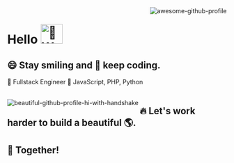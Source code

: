 <meta name="awesome-portfolio"/>
<meta name="portfolio"/>
<meta name="github"/>
<meta name="full-stack"/>

<img align="right" alt="awesome-github-profile" src="https://github-readme-stats.vercel.app/api?username=Super-Smile&layout=demo&border_radius=20px&show_icons=true&theme=" />

# Hello <img src="https://cliply.co/wp-content/uploads/2019/06/391906110_WAVING_HAND_400px.gif" alt="👋 Waving Hand - Royalty-Free GIF - Animated Sticker - Free PNG - Animated  Icon" jsname="HiaYvf" jsaction="load:XAeZkd;" class="n3VNCb" data-noaft="1" id="imi" data-w="400" data-h="400" data-xblocker="passed" style="visibility: visible; width: 50px; height: 45px; margin: 0px;">


## :smile: Stay smiling and :book: keep coding.

🚀 Fullstack Engineer :punch: JavaScript, PHP, Python
<br/><br/>

<img align="left" src="https://github-readme-stats.vercel.app/api/top-langs/?username=Super-Smile&layout=compact&card_width=495px&border_radius=20px&show_icons=true&theme=" alt="beautiful-github-profile-hi-with-handshake"/>

## :fire: Let's work harder to build a beautiful :earth_americas:.
## :two_men_holding_hands: Together!

